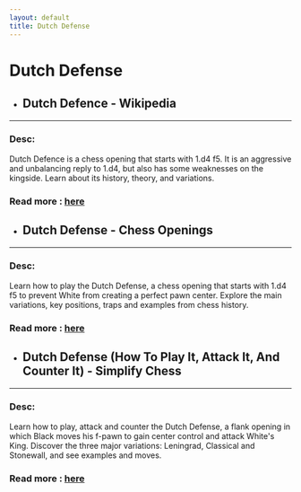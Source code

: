 ```yaml
---
layout: default
title: Dutch Defense
---
```

# Dutch Defense
- ## **Dutch Defence - Wikipedia** 

---
### Desc: 
 Dutch Defence is a chess opening that starts with 1.d4 f5. It is an aggressive and unbalancing reply to 1.d4, but also has some weaknesses on the kingside. Learn about its history, theory, and variations. 
### Read more : [here](https://en.wikipedia.org/wiki/Dutch_Defence) 
- ## **Dutch Defense - Chess Openings** 

---
### Desc: 
 Learn how to play the Dutch Defense, a chess opening that starts with 1.d4 f5 to prevent White from creating a perfect pawn center. Explore the main variations, key positions, traps and examples from chess history. 
### Read more : [here](https://www.chess.com/openings/Dutch-Defense) 
- ## **Dutch Defense (How To Play It, Attack It, And Counter It) - Simplify Chess** 

---
### Desc: 
 Learn how to play, attack and counter the Dutch Defense, a flank opening in which Black moves his f-pawn to gain center control and attack White's King. Discover the three major variations: Leningrad, Classical and Stonewall, and see examples and moves. 
### Read more : [here](https://simplifychess.com/dutch-defense/index.html) 


